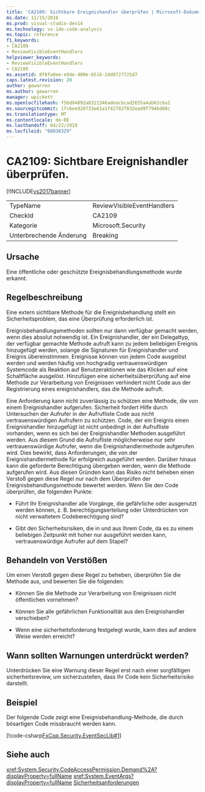 ```yaml
---
title: 'CA2109: Sichtbare Ereignishandler überprüfen | Microsoft-Dokumentation'
ms.date: 11/15/2016
ms.prod: visual-studio-dev14
ms.technology: vs-ide-code-analysis
ms.topic: reference
f1_keywords:
- CA2109
- ReviewVisibleEventHandlers
helpviewer_keywords:
- ReviewVisibleEventHandlers
- CA2109
ms.assetid: 8f8fa0ee-e94e-400e-b516-24d8727725d7
caps.latest.revision: 20
author: gewarren
ms.author: gewarren
manager: wpickett
ms.openlocfilehash: f5bd94892a0321346adeacbcad2655a4ab62c6a1
ms.sourcegitcommit: 1fc6ee928733e61a1f42782f832ead9f7946d00c
ms.translationtype: MT
ms.contentlocale: de-DE
ms.lasthandoff: 04/22/2019
ms.locfileid: "60038329"
---
```

# <a name="ca2109-review-visible-event-handlers"></a>CA2109: Sichtbare Ereignishandler überprüfen.
[!INCLUDE[vs2017banner](../includes/vs2017banner.md)]

|||
|-|-|
|TypeName|ReviewVisibleEventHandlers|
|CheckId|CA2109|
|Kategorie|Microsoft.Security|
|Unterbrechende Änderung|Breaking|

## <a name="cause"></a>Ursache
 Eine öffentliche oder geschützte Ereignisbehandlungsmethode wurde erkannt.

## <a name="rule-description"></a>Regelbeschreibung
 Eine extern sichtbare Methode für die Ereignisbehandlung stellt ein Sicherheitsproblem, das eine Überprüfung erforderlich ist.

 Ereignisbehandlungsmethoden sollten nur dann verfügbar gemacht werden, wenn dies absolut notwendig ist. Ein Ereignishandler, der ein Delegattyp, der verfügbar gemachte Methode aufruft kann zu jedem beliebigen Ereignis hinzugefügt werden, solange die Signaturen für Ereignishandler und Ereignis übereinstimmen. Ereignisse können von jedem Code ausgelöst werden und werden häufig von hochgradig vertrauenswürdigen Systemcode als Reaktion auf Benutzeraktionen wie das Klicken auf eine Schaltfläche ausgelöst. Hinzufügen eine sicherheitsüberprüfung auf eine Methode zur Verarbeitung von Ereignissen verhindert nicht Code aus der Registrierung eines ereignishandlers, das die Methode aufruft.

 Eine Anforderung kann nicht zuverlässig zu schützen eine Methode, die von einem Ereignishandler aufgerufen. Sicherheit fordert Hilfe durch Untersuchen der Aufrufer in der Aufrufliste Code aus nicht vertrauenswürdigen Aufrufern zu schützen. Code, der ein Ereignis einen Ereignishandler hinzugefügt ist nicht unbedingt in der Aufrufliste vorhanden, wenn es sich bei der Ereignishandler Methoden ausgeführt werden. Aus diesem Grund die Aufrufliste möglicherweise nur sehr vertrauenswürdige Aufrufer, wenn die Ereignishandlermethode aufgerufen wird. Dies bewirkt, dass Anforderungen, die von der Ereignishandlermethode für erfolgreich ausgeführt werden. Darüber hinaus kann die geforderte Berechtigung übergeben werden, wenn die Methode aufgerufen wird. Aus diesen Gründen kann das Risiko nicht beheben einen Verstoß gegen diese Regel nur nach dem Überprüfen der Ereignisbehandlungsmethode bewertet werden. Wenn Sie den Code überprüfen, die folgenden Punkte:

- Führt Ihr Ereignishandler alle Vorgänge, die gefährliche oder ausgenutzt werden können, z. B. berechtigungserteilung oder Unterdrücken von nicht verwaltetem Codeberechtigung sind?

- Gibt den Sicherheitsrisiken, die in und aus Ihrem Code, da es zu einem beliebigen Zeitpunkt mit hoher nur ausgeführt werden kann, vertrauenswürdige Aufrufer auf dem Stapel?

## <a name="how-to-fix-violations"></a>Behandeln von Verstößen
 Um einen Verstoß gegen diese Regel zu beheben, überprüfen Sie die Methode aus, und bewerten Sie die folgenden:

- Können Sie die Methode zur Verarbeitung von Ereignissen nicht öffentlichen vornehmen?

- Können Sie alle gefährlichen Funktionalität aus den Ereignishandler verschieben?

- Wenn eine sicherheitsforderung festgelegt wurde, kann dies auf andere Weise werden erreicht?

## <a name="when-to-suppress-warnings"></a>Wann sollten Warnungen unterdrückt werden?
 Unterdrücken Sie eine Warnung dieser Regel erst nach einer sorgfältigen sicherheitsreview, um sicherzustellen, dass Ihr Code kein Sicherheitsrisiko darstellt.

## <a name="example"></a>Beispiel
 Der folgende Code zeigt eine Ereignisbehandlung-Methode, die durch bösartigen Code missbraucht werden kann.

 [!code-csharp[FxCop.Security.EventSecLib#1](../snippets/csharp/VS_Snippets_CodeAnalysis/FxCop.Security.EventSecLib/cs/FxCop.Security.EventSecLib.cs#1)]

## <a name="see-also"></a>Siehe auch
 <xref:System.Security.CodeAccessPermission.Demand%2A?displayProperty=fullName> <xref:System.EventArgs?displayProperty=fullName>
 [Sicherheitsanforderungen](http://msdn.microsoft.com/324c14f8-54ff-494d-9fd1-bfd20962c8ba)
